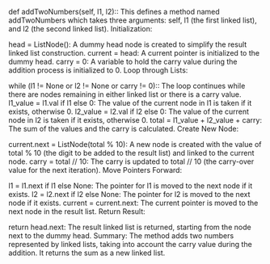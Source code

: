 

def addTwoNumbers(self, l1, l2):: This defines a method named addTwoNumbers which takes three arguments: self, l1 (the first linked list), and l2 (the second linked list).
Initialization:

head = ListNode(): A dummy head node is created to simplify the result linked list construction.
current = head: A current pointer is initialized to the dummy head.
carry = 0: A variable to hold the carry value during the addition process is initialized to 0.
Loop through Lists:

while (l1 != None or l2 != None or carry != 0):: The loop continues while there are nodes remaining in either linked list or there is a carry value.
l1_value = l1.val if l1 else 0: The value of the current node in l1 is taken if it exists, otherwise 0.
l2_value = l2.val if l2 else 0: The value of the current node in l2 is taken if it exists, otherwise 0.
total = l1_value + l2_value + carry: The sum of the values and the carry is calculated.
Create New Node:

current.next = ListNode(total % 10): A new node is created with the value of total % 10 (the digit to be added to the result list) and linked to the current node.
carry = total // 10: The carry is updated to total // 10 (the carry-over value for the next iteration).
Move Pointers Forward:

l1 = l1.next if l1 else None: The pointer for l1 is moved to the next node if it exists.
l2 = l2.next if l2 else None: The pointer for l2 is moved to the next node if it exists.
current = current.next: The current pointer is moved to the next node in the result list.
Return Result:

return head.next: The result linked list is returned, starting from the node next to the dummy head.
Summary: The method adds two numbers represented by linked lists, taking into account the carry value during the addition. It returns the sum as a new linked list.


